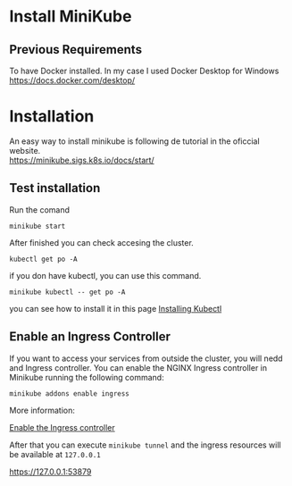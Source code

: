 # Install MiniKube

## Previous Requirements
To have Docker installed. In my case I used Docker Desktop for Windows
https://docs.docker.com/desktop/


# Installation

An easy way to install minikube is following de tutorial in the oficcial website.  
https://minikube.sigs.k8s.io/docs/start/

## Test installation

Run the comand 

```minikube start```

After finished you can check accesing the cluster.

```kubectl get po -A``` 

if you don have kubectl, you can use this command. 

``` minikube kubectl -- get po -A ```	

you can see how to install it in this page [Installing Kubectl](https://kubernetes.io/docs/tasks/tools/#kubectl)


## Enable an Ingress Controller

If you want to access your services from outside the cluster, you will nedd and Ingress controller. You can enable the NGINX Ingress controller in Minikube running the following command:

```minikube addons enable ingress```

More information:

[Enable the Ingress controller](https://kubernetes.io/docs/tasks/access-application-cluster/ingress-minikube/)

After that you can execute ```minikube tunnel```  and the ingress resources will be available at ```127.0.0.1``` 


https://127.0.0.1:53879

